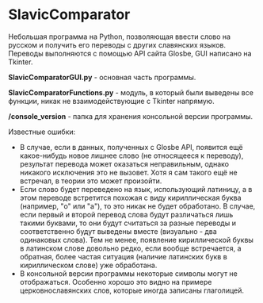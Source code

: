 # SlavicComparator
Небольшая программа на Python, позволяющая ввести слово на русском и получить его переводы с других славянских языков. Переводы выполняются с помощью API сайта Glosbe, GUI написано на Tkinter.

**SlavicComparatorGUI.py** - основная часть программы.

**SlavicComparatorFunctions.py** - модуль, в который были выведены все функции, никак не взаимодействующие с Tkinter напрямую.

**/console_version** - папка для хранения консольной версии программы.

Известные ошибки:

* В случае, если в данных, полученных c Glosbe API, появится ещё какое-нибудь новое лишнее слово (не относящееся к переводу), результат перевода может оказаться неправильным, однако никакого исключения это не вызовет. Хотя я сам такого ещё не встречал, в теории это может произойти.
* Если слово будет переведено на язык, использующий латиницу, а в этом переводе встретится похожая с виду кириллическая буква (например, "о" или "а"), то это никак не будет обработано. В случае, если первый и второй перевод слова будут различаться лишь такими буквами, то они будут считаться за разные переводы и соответственно будут выведены вместе (визуально - два одинаковых слова). Тем не менее, появление кириллической буквы в латинском слове довольно редко, если вообще встречается, а обратная, более частая ситуация (наличие латинских букв в кириллическом слове) уже обработана.
* В консольной версии программы некоторые символы могут не отображаться. Особенно хорошо это видно на примере церковнославянских слов, которые иногда записаны глаголицей.
